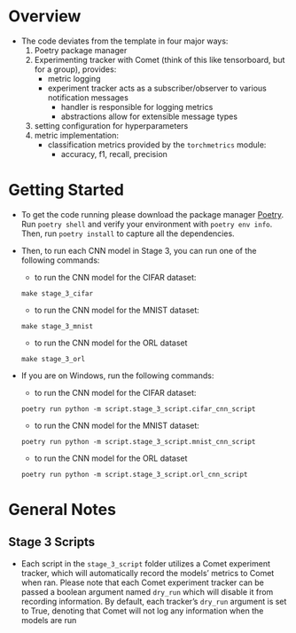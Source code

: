 # Overview

- The code deviates from the template in four major ways:
	1. Poetry package manager
	2. Experimenting tracker with Comet (think of this like tensorboard, but for a group), provides:
		- metric logging
		- experiment tracker acts as a subscriber/observer to various notification messages
			- handler is responsible for logging metrics
			- abstractions allow for extensible message types
	3. setting configuration for hyperparameters
	4. metric implementation:
		- classification metrics provided by the `torchmetrics` module:
			- accuracy, f1, recall, precision

# Getting Started

- To get the code running please download the package manager [Poetry](https://python-poetry.org/docs/#installing-with-the-official-installer). Run `poetry shell` and verify your environment with `poetry env info`. Then, run `poetry install` to capture all the dependencies.

- Then, to run each CNN model in Stage 3, you can run one of the following commands:
	- to run the CNN model for the CIFAR dataset:
	```
	make stage_3_cifar
	```
	- to run the CNN model for the MNIST dataset:
	```
	make stage_3_mnist
	```
	- to run the CNN model for the ORL dataset
	```
	make stage_3_orl
	```

- If you are on Windows, run the following commands:
	- to run the CNN model for the CIFAR dataset:
	```
	poetry run python -m script.stage_3_script.cifar_cnn_script 
	```
	- to run the CNN model for the MNIST dataset:
	```
	poetry run python -m script.stage_3_script.mnist_cnn_script
	```
	- to run the CNN model for the ORL dataset
	```
	poetry run python -m script.stage_3_script.orl_cnn_script 
	```

# General Notes
## Stage 3 Scripts
- Each script in the `stage_3_script` folder utilizes a Comet experiment tracker, which will automatically record the models’ metrics to Comet when ran. Please note that each Comet experiment tracker can be passed a boolean argument named `dry_run` which will disable it from recording information. By default, each tracker’s `dry_run` argument is set to True, denoting that Comet will not log any information when the models are run


